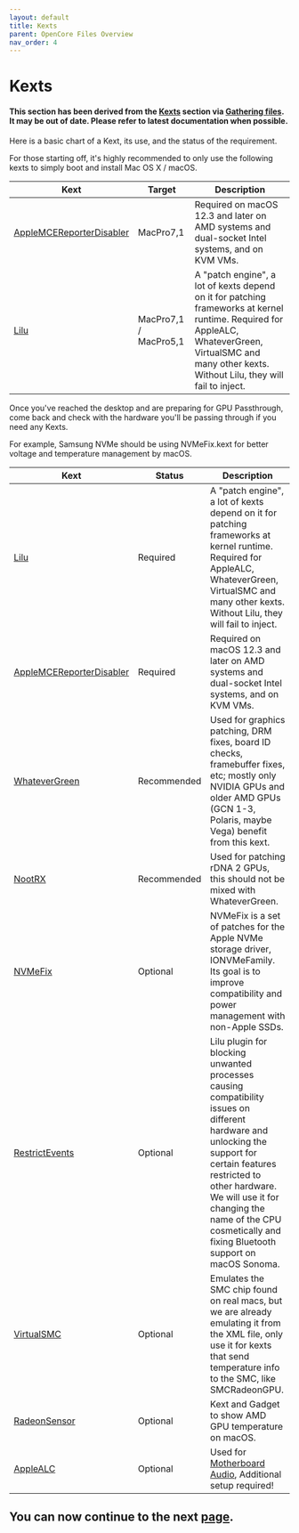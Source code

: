 ```yaml
---
layout: default
title: Kexts
parent: OpenCore Files Overview
nav_order: 4
---
```


# Kexts
#### This section has been derived from the <a href="https://dortania.github.io/OpenCore-Install-Guide/ktext.html#kexts">Kexts</a> section via <a href="https://dortania.github.io/OpenCore-Install-Guide/ktext.html">Gathering files</a>. It may be out of date. Please refer to latest documentation when possible.

Here is a basic chart of a Kext, its use, and the status of the requirement. 

For those starting off, it's highly recommended to only use the following kexts to simply boot and install Mac OS X / macOS.

| Kext | Target | Description |
| ----- | ----- | ----- |
| [AppleMCEReporterDisabler](https://github.com/acidanthera/bugtracker/files/3703498/AppleMCEReporterDisabler.kext.zip) | MacPro7,1 | Required on macOS 12.3 and later on AMD systems and dual-socket Intel systems, and on KVM VMs. |
| [Lilu](https://github.com/acidanthera/Lilu) | MacPro7,1 / MacPro5,1 | A "patch engine", a lot of kexts depend on it for patching frameworks at kernel runtime. Required for AppleALC, WhateverGreen, VirtualSMC and many other kexts. Without Lilu, they will fail to inject. |

Once you've reached the desktop and are preparing for GPU Passthrough, come back and check with the hardware you'll be passing through if you need any Kexts. 

For example, Samsung NVMe should be using NVMeFix.kext for better voltage and temperature management by macOS.

| Kext  | Status | Description |
| ----- | ----- | ----- |
| [Lilu](https://github.com/acidanthera/Lilu) | Required | A "patch engine", a lot of kexts depend on it for patching frameworks at kernel runtime. Required for AppleALC, WhateverGreen, VirtualSMC and many other kexts. Without Lilu, they will fail to inject. |
| [AppleMCEReporterDisabler](https://github.com/acidanthera/bugtracker/files/3703498/AppleMCEReporterDisabler.kext.zip) | Required | Required on macOS 12.3 and later on AMD systems and dual-socket Intel systems, and on KVM VMs. |
| [WhateverGreen](https://github.com/acidanthera/WhateverGreen) | Recommended | Used for graphics patching, DRM fixes, board ID checks, framebuffer fixes, etc; mostly only NVIDIA GPUs and older AMD GPUs (GCN 1-3, Polaris, maybe Vega) benefit from this kext. |
| [NootRX](https://github.com/ChefKissInc/NootRX) | Recommended | Used for patching rDNA 2 GPUs, this should not be mixed with WhateverGreen. |
| [NVMeFix](https://github.com/acidanthera/NVMeFix) | Optional | NVMeFix is a set of patches for the Apple NVMe storage driver, IONVMeFamily. Its goal is to improve compatibility and power management with non-Apple SSDs. |
| [RestrictEvents](https://github.com/acidanthera/RestrictEvents) | Optional | Lilu plugin for blocking unwanted processes causing compatibility issues on different hardware and unlocking the support for certain features restricted to other hardware. We will use it for changing the name of the CPU cosmetically and fixing Bluetooth support on macOS Sonoma. |
| [VirtualSMC](https://github.com/acidanthera/VirtualSMC) | Optional | Emulates the SMC chip found on real macs, but we are already emulating it from the XML file, only use it for kexts that send temperature info to the SMC, like SMCRadeonGPU. |
| [RadeonSensor](https://github.com/NootInc/RadeonSensor) | Optional | Kext and Gadget to show AMD GPU temperature on macOS. |
| [AppleALC](https://github.com/acidanthera/AppleALC) | Optional | Used for [Motherboard Audio](../../../writeups/05-MotherboardAudio/index), Additional setup required! |

## You can now continue to the next <a href="../04-Tools">page</a>.
